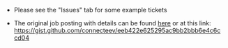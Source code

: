 - Please see the "Issues" tab for some example tickets

- The original job posting with details can be found [here](https://gist.github.com/connecteev/eeb422e625295ac9bb2bbb6e4c6ccd04) or at this link:
https://gist.github.com/connecteev/eeb422e625295ac9bb2bbb6e4c6ccd04
